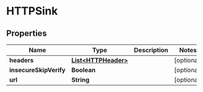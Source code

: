 

# HTTPSink

## Properties

Name | Type | Description | Notes
------------ | ------------- | ------------- | -------------
**headers** | [**List&lt;HTTPHeader&gt;**](HTTPHeader.md) |  |  [optional]
**insecureSkipVerify** | **Boolean** |  |  [optional]
**url** | **String** |  |  [optional]



